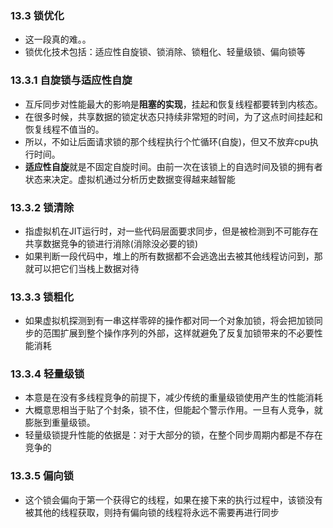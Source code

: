 ### 13.3 锁优化

+ 这一段真的难。。
+ 锁优化技术包括：适应性自旋锁、锁消除、锁粗化、轻量级锁、偏向锁等

### 13.3.1 自旋锁与适应性自旋

+ 互斥同步对性能最大的影响是**阻塞的实现**，挂起和恢复线程都要转到内核态。
+ 在很多时候，共享数据的锁定状态只持续非常短的时间，为了这点时间挂起和恢复线程不值当的。
+ 所以，不如让后面请求锁的那个线程执行个忙循环(自旋)，但又不放弃cpu执行时间。
+ **适应性自旋**就是不固定自旋时间。由前一次在该锁上的自选时间及锁的拥有者状态来决定。虚拟机通过分析历史数据变得越来越智能

### 13.3.2 锁清除

+ 指虚拟机在JIT运行时，对一些代码层面要求同步，但是被检测到不可能存在共享数据竞争的锁进行消除(消除没必要的锁)
+ 如果判断一段代码中，堆上的所有数据都不会逃逸出去被其他线程访问到，那就可以把它们当栈上数据对待

### 13.3.3 锁粗化

+ 如果虚拟机探测到有一串这样零碎的操作都对同一个对象加锁，将会把加锁同步的范围扩展到整个操作序列的外部，这样就避免了反复加锁带来的不必要性能消耗

### 13.3.4 轻量级锁

+ 本意是在没有多线程竞争的前提下，减少传统的重量级锁使用产生的性能消耗
+ 大概意思相当于贴了个封条，锁不住，但能起个警示作用。一旦有人竞争，就膨胀到重量级锁。
+ 轻量级锁提升性能的依据是：对于大部分的锁，在整个同步周期内都是不存在竞争的

### 13.3.5 偏向锁

+ 这个锁会偏向于第一个获得它的线程，如果在接下来的执行过程中，该锁没有被其他的线程获取，则持有偏向锁的线程将永远不需要再进行同步
